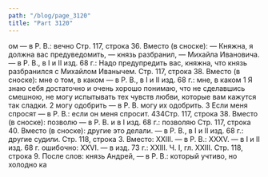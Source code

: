 ```yaml
---
path: "/blog/page_3120"
title: "Part 3120"
---
```


ом — в Р. В.: вечно
Стр. 117, строка 36.
Вместо (в сноске): — Княжна, я должна вас предуведомить, — князь разбранил, — Михайла Ивановича. — в Р. В., в I и II изд. 68 г.: Надо предупредить вас, княжна, что князь разбранился с Михайлом Иванычем.
Стр. 117, строка 38.
Вместо (в сноске): мне о том, в каком — в Р. В., в I и II изд. 68 г.: мне, в каком
1 Я знаю себя достаточно и очень хорошо понимаю, что не сделавшись смешною, не могу испытывать тех чувств любви, которые вам кажутся так сладки.
2 могу одобрить — в Р. В. могу их одобрить.
3 Если меня спросят — в Р. В.: если он меня спросит.
434Стр. 117, строка 38.
Вместо (в сноске): позволю — в Р. В. и в I изд. 68 г.: позволяю
Стр. 117, строка 40.
Вместо (в сноске): другие это делали. — в Р. В., в I и ІІ изд. 68 г.: другие судили.
Стр. 118, строка 3.
Вместо: XXIII. — в Р. В.: XXXV. — в I и II изд. 68 г. ошибочно: XXVI. — в изд. 73 г.: XXIII.
Ч. I, гл. XXIII.
Стр. 118, строка 9.
После слов: князь Андрей, — в Р. В.: который учтиво, но холодно ка

